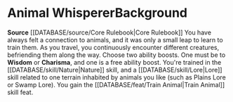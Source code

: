 ﻿---
ability:
- Wisdom
- Charisma
ability_boost:
- Wisdom
- Charisma
feat: '[[DATABASE/feat/Train Animal|Train Animal]]'
id: '3'
name: Animal Whisperer
rarity: Common
skill:
- '[[DATABASE/skill/Nature|Nature]]'
- '[[DATABASE/skill/Lore|Lore]] related to one terrain inhabited by animals you like
  (such as Plains Lore or Swamp Lore).'
source: '[[DATABASE/source/Core Rulebook|Core Rulebook]]'
subcategory: general
type: Background

---
# Animal Whisperer<span class="item-type">Background</span>

**Source** [[DATABASE/source/Core Rulebook|Core Rulebook]] 
You have always felt a connection to animals, and it was only a small leap to learn to train them. As you travel, you continuously encounter different creatures, befriending them along the way.
Choose two ability boosts. One must be to **Wisdom** or **Charisma**, and one is a free ability boost.
You're trained in the [[DATABASE/skill/Nature|Nature]] skill, and a [[DATABASE/skill/Lore|Lore]] skill related to one terrain inhabited by animals you like (such as Plains Lore or Swamp Lore). You gain the [[DATABASE/feat/Train Animal|Train Animal]] skill feat.